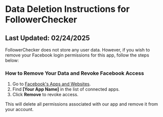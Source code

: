 # Data Deletion Instructions for FollowerChecker

## Last Updated: 02/24/2025

FollowerChecker does not store any user data. However, if you wish to remove your Facebook login permissions for this app, follow the steps below:

### **How to Remove Your Data and Revoke Facebook Access**
1. Go to [Facebook's Apps and Websites](https://www.facebook.com/settings?tab=applications).
2. Find **[Your App Name]** in the list of connected apps.
3. Click **Remove** to revoke access.

This will delete all permissions associated with our app and remove it from your account.
